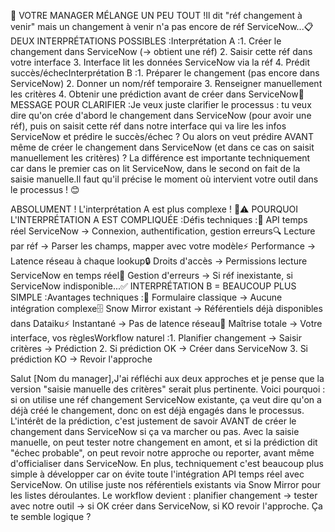 🤔 VOTRE MANAGER MÉLANGE UN PEU TOUT !Il dit "réf changement à venir" mais un changement à venir n'a pas encore de réf ServiceNow...📋 DEUX INTERPRÉTATIONS POSSIBLES :Interprétation A :1. Créer le changement dans ServiceNow (→ obtient une réf)
2. Saisir cette réf dans votre interface
3. Interface lit les données ServiceNow via la réf
4. Prédit succès/échecInterprétation B :1. Préparer le changement (pas encore dans ServiceNow)
2. Donner un nom/réf temporaire
3. Renseigner manuellement les critères
4. Obtenir une prédiction avant de créer dans ServiceNow🎯 MESSAGE POUR CLARIFIER :Je veux juste clarifier le processus : tu veux dire qu'on crée d'abord le changement dans ServiceNow (pour avoir une réf), puis on saisit cette réf dans notre interface qui va lire les infos ServiceNow et prédire le succès/échec ? Ou alors on veut prédire AVANT même de créer le changement dans ServiceNow (et dans ce cas on saisit manuellement les critères) ? La différence est importante techniquement car dans le premier cas on lit ServiceNow, dans le second on fait de la saisie manuelle.Il faut qu'il précise le moment où intervient votre outil dans le processus ! 😊


ABSOLUMENT ! L'interprétation A est plus complexe ! 🎯⚠️ POURQUOI L'INTERPRÉTATION A EST COMPLIQUÉE :Défis techniques :🔌 API temps réel ServiceNow → Connexion, authentification, gestion erreurs🔍 Lecture par réf → Parser les champs, mapper avec votre modèle⚡ Performance → Latence réseau à chaque lookup🔒 Droits d'accès → Permissions lecture ServiceNow en temps réel🐛 Gestion d'erreurs → Si réf inexistante, si ServiceNow indisponible...✅ INTERPRÉTATION B = BEAUCOUP PLUS SIMPLE :Avantages techniques :📝 Formulaire classique → Aucune intégration complexe🗄️ Snow Mirror existant → Référentiels déjà disponibles dans Dataiku⚡ Instantané → Pas de latence réseau🔧 Maîtrise totale → Votre interface, vos règlesWorkflow naturel :1. Planifier changement → Saisir critères → Prédiction
2. Si prédiction OK → Créer dans ServiceNow
3. Si prédiction KO → Revoir l'approche


Salut [Nom du manager],J'ai réfléchi aux deux approches et je pense que la version "saisie manuelle des critères" serait plus pertinente. Voici pourquoi : si on utilise une réf changement ServiceNow existante, ça veut dire qu'on a déjà créé le changement, donc on est déjà engagés dans le processus. L'intérêt de la prédiction, c'est justement de savoir AVANT de créer le changement dans ServiceNow si ça va marcher ou pas. Avec la saisie manuelle, on peut tester notre changement en amont, et si la prédiction dit "échec probable", on peut revoir notre approche ou reporter, avant même d'officialiser dans ServiceNow. En plus, techniquement c'est beaucoup plus simple à développer car on évite toute l'intégration API temps réel avec ServiceNow. On utilise juste nos référentiels existants via Snow Mirror pour les listes déroulantes. Le workflow devient : planifier changement → tester avec notre outil → si OK créer dans ServiceNow, si KO revoir l'approche. Ça te semble logique ?
